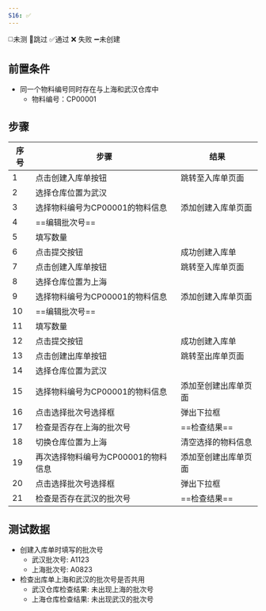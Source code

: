 ```yaml
---
S16: ✅
---
```

◻️未测    🚫跳过     ✅通过    ❌ 失败    ➖未创建

## 前置条件

- 同一个物料编号同时存在与上海和武汉仓库中
	- 物料编号：CP00001

## 步骤

| 序号  | 步骤                    | 结果         |
| --- | --------------------- | ---------- |
| 1   | 点击创建入库单按钮             | 跳转至入库单页面   |
| 2   | 选择仓库位置为武汉             |            |
| 3   | 选择物料编号为CP00001的物料信息   | 添加创建入库单页面  |
| 4   | ==编辑批次号==             |            |
| 5   | 填写数量                  |            |
| 6   | 点击提交按钮                | 成功创建入库单    |
| 7   | 点击创建入库单按钮             | 跳转至入库单页面   |
| 8   | 选择仓库位置为上海             |            |
| 9   | 选择物料编号为CP00001的物料信息   | 添加创建入库单页面  |
| 10  | ==编辑批次号==             |            |
| 11  | 填写数量                  |            |
| 12  | 点击提交按钮                | 成功创建入库单    |
| 13  | 点击创建出库单按钮             | 跳转至出库单页面   |
| 14  | 选择仓库位置为武汉             |            |
| 15  | 选择物料编号为CP00001的物料信息   | 添加至创建出库单页面 |
| 16  | 点击选择批次号选择框            | 弹出下拉框      |
| 17  | 检查是否存在上海的批次号          | ==检查结果==   |
| 18  | 切换仓库位置为上海             | 清空选择的物料信息  |
| 19  | 再次选择物料编号为CP00001的物料信息 | 添加至创建出库单页面 |
| 20  | 点击选择批次号选择框            | 弹出下拉框      |
| 21  | 检查是否存在武汉的批次号          | ==检查结果==   |

## 测试数据

- 创建入库单时填写的批次号
	- 武汉批次号: A1123
	- 上海批次号: A0823
- 检查出库单上海和武汉的批次号是否共用
	- 武汉仓库检查结果: 未出现上海的批次号
	- 上海仓库检查结果: 未出现武汉的批次号
